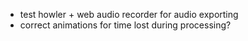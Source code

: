 * test howler + web audio recorder for audio exporting
* correct animations for time lost during processing?